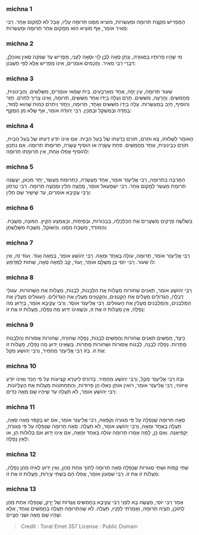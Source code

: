 
### michna 1
הַמַּפְרִישׁ מִקְצָת תְּרוּמָה וּמַעַשְׂרוֹת, מוֹצִיא מִמֶּנּוּ תְּרוּמָה עָלָיו, אֲבָל לֹא לְמָקוֹם אַחֵר. רַבִּי מֵאִיר אוֹמֵר, אַף מוֹצִיא הוּא מִמָּקוֹם אַחֵר תְּרוּמָה וּמַעַשְׂרוֹת:

### michna 2
מִי שֶׁהָיוּ פֵרוֹתָיו בַּמְּגוּרָה, וְנָתַן סְאָה לְבֶן לֵוִי וּסְאָה לְעָנִי, מַפְרִישׁ עַד שְׁמֹנֶה סְאִין וְאוֹכְלָן, דִּבְרֵי רַבִּי מֵאִיר. וַחֲכָמִים אוֹמְרִים, אֵינוֹ מַפְרִישׁ אֶלָּא לְפִי חֶשְׁבּוֹן:

### michna 3
שִׁעוּר תְּרוּמָה, עַיִן יָפָה, אֶחָד מֵאַרְבָּעִים. בֵּית שַׁמַּאי אוֹמְרִים, מִשְּׁלֹשִׁים. וְהַבֵּינוֹנִית, מֵחֲמִשִּׁים. וְהָרָעָה, מִשִּׁשִּׁים. תָּרַם וְעָלָה בְיָדוֹ אֶחָד מִשִּׁשִּׁים, תְּרוּמָה, וְאֵינוֹ צָרִיךְ לִתְרֹם. חָזַר וְהוֹסִיף, חַיָּב בְּמַעַשְׂרוֹת. עָלָה בְיָדוֹ מִשִּׁשִּׁים וְאֶחָד, תְּרוּמָה, וְיַחֲזֹר וְיִתְרֹם כְּמוֹת שֶׁהוּא לָמוּד, בְּמִדָּה וּבְמִשְׁקָל וּבְמִנְיָן. רַבִּי יְהוּדָה אוֹמֵר, אַף שֶׁלֹּא מִן הַמֻּקָּף:

### michna 4
הָאוֹמֵר לִשְׁלוּחוֹ, צֵא וּתְרֹם, תּוֹרֵם כְּדַעְתּוֹ שֶׁל בַּעַל הַבָּיִת. אִם אֵינוֹ יוֹדֵעַ דַּעְתּוֹ שֶׁל בַּעַל הַבַּיִת, תּוֹרֵם כְּבֵינוֹנִית, אֶחָד מֵחֲמִשִּׁים. פִּחֵת עֲשָׂרָה אוֹ הוֹסִיף עֲשָׂרָה, תְּרוּמָתוֹ תְרוּמָה. אִם נִתְכַּוֵּן לְהוֹסִיף אֲפִלּוּ אַחַת, אֵין תְּרוּמָתוֹ תְרוּמָה:

### michna 5
הַמַּרְבֶּה בִּתְרוּמָה, רַבִּי אֱלִיעֶזֶר אוֹמֵר, אֶחָד מֵעֲשָׂרָה, כִּתְרוּמַת מַעֲשֵׂר, יָתֵר מִכָּאן, יַעֲשֶׂנָּה תְּרוּמַת מַעֲשֵׂר לְמָקוֹם אַחֵר. רַבִּי יִשְׁמָעֵאל אוֹמֵר, מֶחֱצָה חֻלִּין וּמֶחֱצָה תְּרוּמָה. רַבִּי טַרְפוֹן וְרַבִּי עֲקִיבָא אוֹמְרִים, עַד שֶׁיְּשַׁיֵּר שָׁם חֻלִּין:

### michna 6
בִּשְׁלֹשָׁה פְרָקִים מְשַׁעֲרִים אֶת הַכַּלְכָּלָה, בַּבַּכּוּרוֹת, וּבַסְּיָפוֹת, וּבְאֶמְצַע הַקָּיִץ. הַמּוֹנֶה, מְשֻׁבָּח. וְהַמּוֹדֵד, מְשֻׁבָּח מִמֶּנּוּ. וְהַשּׁוֹקֵל, מְשֻׁבָּח מִשְּׁלָשְׁתָּן:

### michna 7
רַבִּי אֱלִיעֶזֶר אוֹמֵר, תְּרוּמָה, עוֹלָה בְּאֶחָד וּמֵאָה. רַבִּי יְהוֹשֻׁעַ אוֹמֵר, בְּמֵאָה וָעוֹד. וָעוֹד זֶה, אֵין לוֹ שִׁעוּר. רַבִּי יוֹסֵי בֶּן מְשֻׁלָּם אוֹמֵר, וָעוֹד, קַב לְמֵאָה סְאָה, שְׁתוּת לַמְּדַמֵּעַ:

### michna 8
רַבִּי יְהוֹשֻׁעַ אוֹמֵר, תְּאֵנִים שְׁחוֹרוֹת מַעֲלוֹת אֶת הַלְּבָנוֹת, לְבָנוֹת, מַעֲלוֹת אֶת הַשְּׁחוֹרוֹת. עִגּוּלֵי דְבֵלָה, הַגְּדוֹלִים מַעֲלִים אֶת הַקְּטַנִּים, וְהַקְּטַנִּים מַעֲלִין אֶת הַגְּדוֹלִים. הָעִגּוּלִים מַעֲלִין אֶת הַמַּלְבְּנִים, וְהַמַּלְבְּנִים מַעֲלִין אֶת הָעִגּוּלִים. רַבִּי אֱלִיעֶזֶר אוֹסֵר. וְרַבִּי עֲקִיבָא אוֹמֵר, בְּיָדוּעַ מַה נָּפְלָה, אֵין מַעֲלוֹת זוֹ אֶת זוֹ, וּכְשֶׁאֵינוֹ יָדוּעַ מַה נָּפְלָה, מַעֲלוֹת זוֹ אֶת זוֹ:

### michna 9
כֵּיצַד, חֲמִשִּׁים תְּאֵנִים שְׁחוֹרוֹת וַחֲמִשִּׁים לְבָנוֹת, נָפְלָה שְׁחוֹרָה, שְׁחוֹרוֹת אֲסוּרוֹת וְהַלְּבָנוֹת מֻתָּרוֹת. נָפְלָה לְבָנָה, לְבָנוֹת אֲסוּרוֹת וּשְׁחוֹרוֹת מֻתָּרוֹת. בְּשֶׁאֵינוֹ יָדוּעַ מַה נָּפְלָה, מַעֲלוֹת זוֹ אֶת זוֹ. בְּזוֹ רַבִּי אֱלִיעֶזֶר מַחְמִיר, וְרַבִּי יְהוֹשֻׁעַ מֵקֵל:

### michna 10
וּבְזוֹ רַבִּי אֱלִיעֶזֶר מֵקֵל, וְרַבִּי יְהוֹשֻׁעַ מַחְמִיר. בְּדוֹרֵס לִיטְרָא קְצִיעוֹת עַל פִּי הַכַּד וְאֵינוֹ יוֹדֵעַ אֵיזוֹהִי, רַבִּי אֱלִיעֶזֶר אוֹמֵר, רוֹאִין אוֹתָן כְּאִלּוּ הֵן פְּרוּדוֹת, וְהַתַּחְתּוֹנוֹת מַעֲלוֹת אֶת הָעֶלְיוֹנוֹת. רַבִּי יְהוֹשֻׁעַ אוֹמֵר, לֹא תַעֲלֶה עַד שֶׁיִּהְיוּ שָׁם מֵאָה כַדִּים:

### michna 11
סְאָה תְרוּמָה שֶׁנָּפְלָה עַל פִּי מְגוּרָה וְקִפְּאָהּ, רַבִּי אֱלִיעֶזֶר אוֹמֵר, אִם יֵשׁ בַּקִּפּוּי מֵאָה סְאָה, תַּעֲלֶה בְּאֶחָד וּמֵאָה, וְרַבִּי יְהוֹשֻׁעַ אוֹמֵר, לֹא תַעֲלֶה. סְאָה תְרוּמָה שֶׁנָּפְלָה עַל פִּי מְגוּרָה, יַקְפִּיאֶנָּה. וְאִם כֵּן, לָמָּה אָמְרוּ תְּרוּמָה עוֹלָה בְּאֶחָד וּמֵאָה, אִם אֵינוֹ יָדוּעַ אִם בְּלוּלוֹת הֵן, אוֹ לְאַיִן נָפְלָה:

### michna 12
שְׁתֵּי קֻפּוֹת וּשְׁתֵּי מְגוּרוֹת שֶׁנָּפְלָה סְאָה תְרוּמָה לְתוֹךְ אַחַת מֵהֶן, וְאֵין יָדוּעַ לְאֵיזוֹ מֵהֶן נָפְלָה, מַעֲלוֹת זוֹ אֶת זוֹ. רַבִּי שִׁמְעוֹן אוֹמֵר, אֲפִלּוּ הֵם בִּשְׁתֵּי עֲיָרוֹת, מַעֲלוֹת זוֹ אֶת זוֹ:

### michna 13
אָמַר רַבִּי יוֹסֵי, מַעֲשֶׂה בָא לִפְנֵי רַבִּי עֲקִיבָא בַּחֲמִשִּׁים אֲגֻדּוֹת שֶׁל יָרָק, שֶׁנָּפְלָה אַחַת מֵהֶן לְתוֹכָן, חֶצְיָהּ תְּרוּמָה, וְאָמַרְתִּי לְפָנָיו, תַּעֲלֶה. לֹא שֶׁהַתְּרוּמָה תַעֲלֶה בַּחֲמִשִּׁים וְאֶחָד, אֶלָּא שֶׁהָיוּ שָׁם מֵאָה וּשְׁנֵי חֲצָיִים:

>Credit : Torat Emet 357
>License : Public Domain 